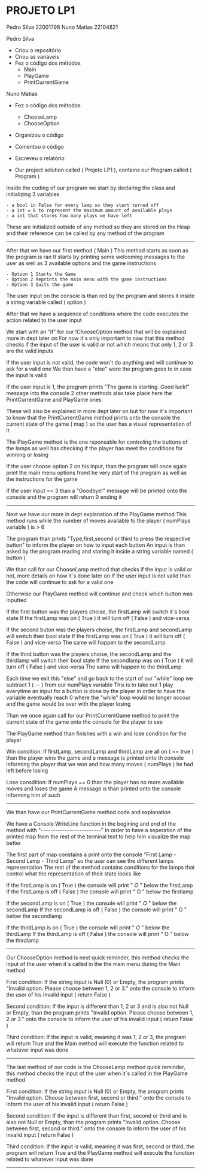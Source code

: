 # PROJETO LP1

Pedro Silva 22001798
Nuno Matias 22104821

Pedro Silva
- Criou o repositório
- Criou as variáveis 
- Fez o código dos métodos
    - Main
    - PlayGame
    - PrintCurrentGame

Nuno Matias
- Fez o código dos métodos
     - ChooseLamp
     - ChooseOption

- Organizou o código
- Comentou o código
- Escreveu o relatório


- Our project solution called ( Projeto LP1 ), contains our Program called ( Program )

Inside the coding of our program we start by declaring the class and initializing 3 variables

    - a bool in False for every lamp so they start turned off
    - a int = 6 to represent the maximum amount of available plays
    - a int that stores how many plays we have left
   
These are initialized outside of any method so they are stored on the Heap
and their reference can be called by any method of the program

-------------------------------------------------------------------------------------------------------------------------------------------------
After that we have our first method ( Main ) 
This method starts as soon as the program is ran
It starts by printing some welcoming messages to the user as well as 3 available options and the game instructions

    - Option 1 Starts the Game
    - Option 2 Reprints the main menu with the game instructions
    - Option 3 Quits the game

The user input on the console is than red by the program and stores it inside a string variable called ( option )

After that we have a sequence of conditions where the code executes the action related to the user input

We start with an "if" for our !ChooseOption method that will be explained more in dept later on
For now it´s only important to now that this method checks if the input of the user is valid or not
which means that only 1, 2 or 3 are the valid inputs

If the user input is not valid, the code won´t do anything and will continue to ask for a valid one
We than have a "else" were the program goes to in case the input is valid

If the user input is 1, the program prints "The game is starting. Good luck!" message into the console
2 other methods also take place here the PrintCurrentGame and PlayGame ones

These will also be explained in more dept later on but for now it´s important to know that the 
PrintCurrentGame method prints onto the console the current state of the game ( map ) so the user
has a visual representation of it

The PlayGame method is the one rsponsable for controling the buttons of the lamps as well has checking
if the player has meet the conditions for winning or losing

If the user choose option 2 on his input, than the program will once again print the main menu options
fromt he very start of the program as well as the instructions for the game

If the user input == 3 than a "Goodbye!" message will be printed onto the console and the program will return 0 ending it

-------------------------------------------------------------------------------------------------------------------------------------------------
Next we have our more in dept explanation of the PlayGame method
This method runs while the number of moves available to the player ( numPlays variable ) is > 6

The program than prints "Type,first,second or third to press the respective button" to inform the player
on how to input each button
An input is than asked by the program reading and storing it inside a string variable named ( button )

We than call for our ChooseLamp method that checks if the input is valid or not, more details on how
it´s done later on
If the user input is not valid than the code will continue to ask for a valid one

Otherwise our PlayGame method will continue and check which button was inputted

If the first button was the players choise, the firstLamp will switch it´s bool state
If the firstLamp was on ( True ) it will turn off ( False ) and vice-versa

If the second buton was the players choise, the firstLamp and secondLamp will switch their  bool state
If the firstLamp was on ( True ) it will turn off ( False ) and vice-versa
The same will happen to the secondLamp

If the third button was the players choise, the secondLamp and the thirdlamp will switch their bool state
If the secondlamp was on ( True ) it will turn off ( False ) and vice-versa
The same will happen to the thirdLamp

Each time we exit this "else" and go back to the start of our "while" loop we subtract 1 ( -- ) from our numPlays variable
This is to take out 1 play everytime an input for a button is done by the player in order to have the variable eventually reach
0 where the "while" loop would no longer occour and the game would be over with the player losing

Than we once again call for our PrintCurrentGame method to print the current state of the game onto the console for the player to see

The PlayGame method than finishes with a win and lose condition for the player

Win condition:
If firstLamp, secondLamp and thirdLamp are all on ( == true ) than the player wins the game and a message is printed onto th console
informing the player that we won and how many moves ( numPlays ) he had left before losing

Lose consdition:
If numPlays == 0 than the player has no more available moves and loses the game
A message is than printed onto the console informing him of such

-------------------------------------------------------------------------------------------------------------------------------------------------
We than have our PrintCurrentGame method code and explanation

We have a Console.WriteLine function in the begining and end of the method with "-------------------------"
in order to have a seperation of the printed map from the rest of the terminal text to help him visualize
the map better

The first part of map constains a print onto the console "First Lamp - Second Lamp - Third Lamp" so the user
can see the different lamps representation
The rest of the method contains conditions for the lamps that control what the representation of their state looks like

If the firstLamp is on ( True ) the console will print "     *O*     " below the firstLamp
If the firstLamp is off ( False ) the console will print "      O      " below the firstlamp

If the secondLamp is on ( True ) the console will print "     *O*     " below the secondLamp
If the secondLamp is off ( False ) the console will print "      O      " below the secondlamp

If the thirdLamp is on ( True ) the console will print "     *O*     " below the thirdLamp
If the thirdLamp is off ( False ) the console will print "      O      " below the thirdlamp

--------------------------------------------------------------------------------------------------------------------------------------------------
Our ChooseOption method is next quick reminder, this method checks the input of the user 
when it´s called in the the main menu during the Main method

First condition:
If the string input is Null (0) or Empty, the program prints
"Invalid option. Please choose between 1, 2 or 3." onto the console to inform the user of his invalid input ( return False )

Second condition:
If the input is different than 1, 2 or 3 and is also not Null or Empty, than the program prints
"Invalid option. Please choose between 1, 2 or 3." onto the console to inform the user of his invalid input ( return False )

Third condition:
If the input is valid, meaning it was 1, 2 or 3, the program will return True and the Main method will execute the function 
related to whatever input was done

---------------------------------------------------------------------------------------------------------------------------------------------------
The last method of our code is the ChooseLamp method quick reminder, this method checks the input of the user
when it´s called in the PlayGame method

First condition:
If the string input is Null (0) or Empty, the program prints
"Invalid option. Choose between first, second or third." onto the console to inform the user of his invalid input ( return False )

Second condition:
If the input is different than first, second or third and is also not Null or Empty, than the program prints
"Invalid option. Choose between first, second or third." onto the console to inform the user of his invalid input ( return False )

Third condition:
If the input is valid, meaning it was first, second or third, the program will return True and the PlayGame method will execute the function 
related to whatever input was done

-----------------------------------------------------------------------------------------------------------------------------------------------------
